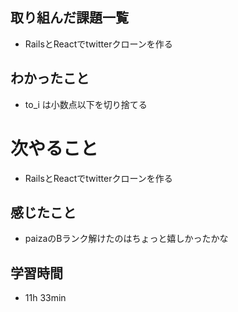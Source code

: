 ## 取り組んだ課題一覧
- RailsとReactでtwitterクローンを作る
## わかったこと
- to_i は小数点以下を切り捨てる
# 次やること
- RailsとReactでtwitterクローンを作る
## 感じたこと
- paizaのBランク解けたのはちょっと嬉しかったかな
## 学習時間
- 11h 33min